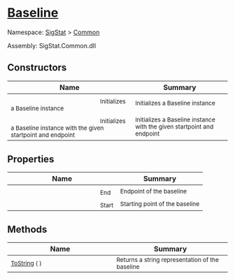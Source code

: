 # [Baseline](./Baseline.md)

Namespace: [SigStat]() > [Common](./README.md)

Assembly: SigStat.Common.dll


## Constructors

| Name | Summary | 
| --- | --- | 
|<img width=200/> <sub>Initializes a Baseline instance</sub> | <sub>Initializes a Baseline instance</sub> | <br>
|<img width=200/> <sub>Initializes a Baseline instance with the given startpoint and endpoint</sub> | <sub>Initializes a Baseline instance with the given startpoint and endpoint</sub> | <br>


## Properties

| Name | Summary | 
| --- | --- | 
|<img width=200/> <sub>End</sub> | <sub>Endpoint of the baseline</sub> | <br>
|<img width=200/> <sub>Start</sub> | <sub>Starting point of the baseline</sub> | <br>


## Methods

| Name | Summary | 
| --- | --- | 
|<img width=200/> <sub>[ToString](./Methods/Baseline-100663332.md) (  )</sub> | <sub>Returns a string representation of the baseline</sub> | <br>


